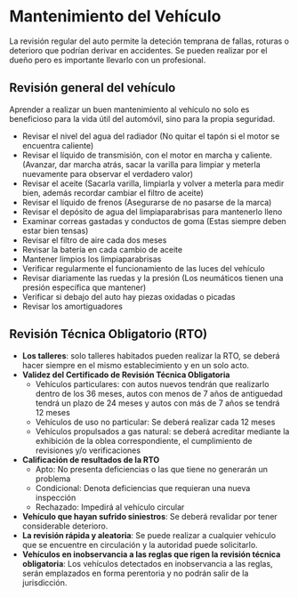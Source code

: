 # Mantenimiento del Vehículo
La revisión regular del auto permite la deteción temprana de fallas, roturas o deterioro que podrían derivar en accidentes. Se pueden realizar por el dueño pero es importante llevarlo con un profesional.

## Revisión general del vehículo
Aprender a realizar un buen mantenimiento al vehículo no solo es beneficioso para la vida útil del automóvil, sino para la propia seguridad.
- Revisar el nivel del agua del radiador (No quitar el tapón si el motor se encuentra caliente)
- Revisar el líquido de transmisión, con el motor en marcha y caliente. (Avanzar, dar marcha atrás, sacar la varilla para limpiar y meterla nuevamente para observar el verdadero valor)
- Revisar el aceite (Sacarla varilla, limpiarla y volver a meterla para medir bien, además recordar cambiar el filtro de aceite)
- Revisar el líquido de frenos (Asegurarse de no pasarse de la marca)
- Revisar el depósito de agua del limpiaparabrisas para mantenerlo lleno
- Examinar correas gastadas y conductos de goma (Estas siempre deben estar bien tensas)
- Revisar el filtro de aire cada dos meses
- Revisar la batería en cada cambio de aceite
- Mantener limpios los limpiaparabrisas
- Verificar regularmente el funcionamiento de las luces del vehículo
- Revisar diariamente las ruedas y la presión (Los neumáticos tienen una presión específica que mantener)
- Verificar si debajo del auto hay piezas oxidadas o picadas
- Revisar los amortiguadores

## Revisión Técnica Obligatorio (RTO)

- **Los talleres**: solo talleres habitados pueden realizar la RTO, se deberá hacer siempre en el mismo establecimiento y en un solo acto.
- **Validez del Certificado de Revisión Técnica Obligatoria**
    - Vehículos particulares: con autos nuevos tendrán que realizarlo dentro de los 36 meses, autos con menos de 7 años de antiguedad tendrá un plazo de 24 meses y autos con más de 7 años se tendrá 12 meses
    - Vehículos de uso no particular: Se deberá realizar cada 12 meses
    - Vehículos propulsados a gas natural: se deberá acreditar mediante la exhibición de la oblea correspondiente, el cumplimiento de revisiones y/o verificaciones
- **Calificación de resultados de la RTO**
    - Apto: No presenta deficiencias o las que tiene no generarán un problema
    - Condicional: Denota deficiencias que requieran una nueva inspección
    - Rechazado: Impedirá al vehículo circular
- **Vehículo que hayan sufrido siniestros**: Se deberá revalidar por tener considerable deterioro.
- **La revisión rápida y aleatoria**: Se puede realizar a cualquier vehículo que se encuentre en circulación y la autoridad puede solicitarlo.
- **Vehículos en inobservancia a las reglas que rigen la revisión técnica obligatoria**: Los vehículos detectados en inobservancia a las reglas, serán emplazados en forma perentoria y no podrán salir de la jurisdicción.
